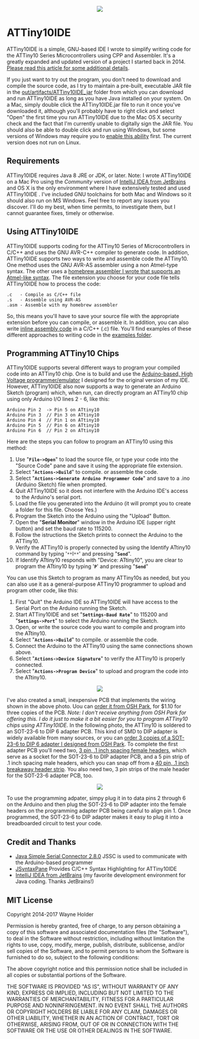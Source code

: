 <p align="center"><img src="https://github.com/wholder/ATTiny10IDE/blob/master/images/ATTiny10IDE%20Screenshot.png"></p>


# ATTiny10IDE
ATTiny10IDE is a simple, GNU-based IDE I wrote to simplify writing code for the ATTiny10 Series Microcontrollers using CPP and Assembler.  It's a greatly expanded and updated version of a project I started back in 2014.  [Please read this article for some additional details](https://sites.google.com/site/wayneholder/attiny10-c-ide-and-improved-device-programmer).  

If you just want to try out the program, you don't need to download and compile the source code, as I try to maintain a pre-built, executable JAR file in the [out/artifacts/ATTiny10IDE_jar](https://github.com/wholder/ATTiny10IDE/tree/master/out/artifacts/ATTiny10IDE_jar) folder from which you can download and run ATTiny10IDE as long as you have Java installed on your system.  On a Mac, simply double click the ATTiny10IDE.jar file to run it once you've downloaded it, although you'll probably have to right click and select "Open" the  first time you run ATTiny10IDE due to the Mac OS X security check and the fact that I'm currently unable to digitally sign the JAR file.  You should also be able to double click and run using Windows, but some versions of Windows may require you to [enable this ability](https://www.addictivetips.com/windows-tips/run-a-jar-file-on-windows/) first.  The current version does not run on Linux.
## Requirements
ATTiny10IDE requires Java 8 JRE or JDK, or later.
Note: I wrote ATTiny10IDE on a Mac Pro using the _Community_ version of [IntelliJ IDEA from JetBrains](https://www.jetbrains.com/idea/) and OS X is the only environment where I have extensively tested and used ATTiny10IDE .  I've included GNU toolchains for both Mac and Windows so it should also run on MS Windows.  Feel free to report any issues you discover.  I'll do my best, when time permits, to investigate them, but I cannot guarantee fixes, timely or otherwise.
## Using ATTiny10IDE
ATTiny10IDE supports coding for the ATTiny10 Series of Microcontrollers in C/C++ and uses the GNU AVR-C++ compiler to generate code.  In addition, ATTiny10IDE supports two ways to write and assemble code the ATTiny10.  One method uses the GNU AVR-AS assembler using a non Atmel-type syntax.  The other uses a [homebrew assembler I wrote that supports an Atmel-like syntax](https://sites.google.com/site/wayneholder/attiny-4-5-9-10-assembly-ide-and-programmer).  The file extension you choose for your code file tells ATTiny10IDE how to process the code:

    .c   - Compile as C/C++ file
    .s   - Assemble using AVR-AS
    .asm - Assemble with my homebrew assembler
So, this means you'll have to save your source file with the appropriate extension before you can compile, or assemble it.  In addition, you can also write [inline assembly code](https://web.stanford.edu/class/ee281/projects/aut2002/yingzong-mouse/media/GCCAVRInlAsmCB.pdf) in a C/C++ (.c) file.  You'll find examples of these different approaches to writing code in the [examples folder](https://github.com/wholder/ATTiny10IDE/tree/master/examples).
## Programming ATTiny10 Chips
ATTiny10IDE supports several different ways to program your compiled code into an ATTiny10 chip.  One is to build and use the [Arduino-based, High Voltage programmer/emulator](https://sites.google.com/site/wayneholder/attiny10-c-ide-and-improved-device-programmer) I designed for the original version of my IDE.  However, ATTiny10IDE also now supports a way to generate an Arduino Sketch (program) which, when run, can directly program an ATTiny10 chip using only Arduino I/O lines 2 - 6, like this:

    Arduino Pin 2  -> Pin 5 on ATtiny10
    Arduino Pin 3  // Pin 3 on ATtiny10
    Arduino Pin 4  // Pin 1 on ATtiny10
    Arduino Pin 5  // Pin 6 on ATtiny10
    Arduino Pin 6  // Pin 2 on ATtiny10
Here are the steps you can follow to program an ATTiny10 using this method:
1. Use "**`File->Open`**" to load the source file, or type your code into the "Source Code" pane and save it using the appropriate file extension.
2. Select "**`Actions->Build`**" to compile. or assemble the code.
3. Select "**`Actions->Generate Arduino Programmer Code`**" and save to a .ino (Arduino Sketch) file when prompted.
4. Quit ATTiny10IDE so it does not interfere with the Arduino IDE's access to the Arduino's serial port.
5. Load the file you generated into the Arduino (it will prompt you to create a folder for this file.  Choose Yes.)
6. Program the Sketch into the Arduino using the "Upload" Button.
7. Open the "**Serial Monitor**" window in the Arduino IDE (upper right button) and set the baud rate to 115200.
8. Follow the istructions the Sketch prints to connect the Arduino to the ATTiny10.
9. Verify the ATTiny10 is properly connected by using the Identify ATtiny10 command by typing '`**`I`**`' and pressing "**`Send`**".
10. If Identify ATtiny10 responds with "Device: ATtiny10", you are clear to program the ATtiny10 by typing '**`P`**' and pressing "**`Send`**"

You can use this Sketch to program as many ATTiny10s as needed, but you can also use it as a general-purpose ATTiny10 programmer to upload and program other code, like this:

1. First "Quit" the Arduino IDE so ATTiny10IDE will have access to the Serial Port on the Arduino running the Sketch.
2. Start ATTiny10IDE and set "**`Settings-Baud Rate`**" to 115200 and "**`Settings->Port`**" to select the Arduino running the Sketch.
3. Open, or write the source code you want to compile and program into the ATtiny10.
4. Select "**`Actions->Build`**" to compile. or assemble the code.
5. Connect the Arduino to the ATTiny10 using the same connections shown above.
5. Select "**`Actions->Device Signature`**" to verify the ATTiny10 is properly connected.
6. Select "**`Actions->Program Device`**" to upload and program the code into the ATtiny10.

<p align="center"><img src="https://github.com/wholder/ATTiny10IDE/blob/master/images/Arduino%20Programmer.JPG"></p>

I've also created a small, inexpensive PCB that implements the wiring shown in the above photo.  Uou can [order it from OSH Park](https://oshpark.com/shared_projects/ZBxayCTS), for $1.10 for three copies of the PCB.  _Note: I don't receive anything from OSH Park for offering this.  I do it just to make it a bit easier for you to program ATTiny10 chips using ATTiny10IDE._  In the following photo, the ATTiny10 is soldered to an SOT-23-6 to DIP 6 adapter PCB.  This kind of SMD to DIP adapter is widely available from many sources, or you can [order 3 copies of a SOT-23-6 to DIP 6 adapter I designed from OSH Park](https://oshpark.com/shared_projects/vuWx5EkE).  To complete the first adapter PCB you'll need two, [3 pin, .1 inch spacing female headers](https://www.pololu.com/product/1013), which serve as a socket for the SOT-23-6 to DIP adapter PCB, and a 5 pin strip of .1 inch spacing male headers, which you can snap off from a [40 pin, .1 inch breakaway header strip](https://www.pololu.com/product/965).  You also need two, 3 pin strips of the male header for the SOT-23-6 adapter PCB, too.

<p align="center"><img src="https://github.com/wholder/ATTiny10IDE/blob/master/images/OSH%20Park%20Adapter.jpg"></p>

To use the programming adpater, simpy plug it in to data pins 2 through 6 on the Arduino and then plug the SOT-23-6 to DIP adapter into the female headers on the programming adapter PCB being careful to align pin 1.  Once programmed, the SOT-23-6 to DIP adapter makes it easy to plug it into a breadboarded circuit to test your code.

## Credit and Thanks
- [Java Simple Serial Connector 2.8.0](https://github.com/scream3r/java-simple-serial-connector) JSSC is used to communicate with the Arduino-based programmer
- [JSyntaxPane](https://github.com/nordfalk/jsyntaxpane) Provides C/C++ Syntax Highlighting for ATTiny10IDE
- [IntelliJ IDEA from JetBrains](https://www.jetbrains.com/idea/) (my favorite development environment for Java coding. Thanks JetBrains!)
## MIT License
Copyright 2014-2017 Wayne Holder

Permission is hereby granted, free of charge, to any person obtaining a copy of this software and associated documentation files (the "Software"), to deal in the Software without restriction, including without limitation the rights to use, copy, modify, merge, publish, distribute, sublicense, and/or sell copies of the Software, and to permit persons to whom the Software is furnished to do so, subject to the following conditions:

The above copyright notice and this permission notice shall be included in all copies or substantial portions of the Software.

THE SOFTWARE IS PROVIDED "AS IS", WITHOUT WARRANTY OF ANY KIND, EXPRESS OR IMPLIED, INCLUDING BUT NOT LIMITED TO THE WARRANTIES OF MERCHANTABILITY, FITNESS FOR A PARTICULAR PURPOSE AND NONINFRINGEMENT. IN NO EVENT SHALL THE AUTHORS OR COPYRIGHT HOLDERS BE LIABLE FOR ANY CLAIM, DAMAGES OR OTHER LIABILITY, WHETHER IN AN ACTION OF CONTRACT, TORT OR OTHERWISE, ARISING FROM, OUT OF OR IN CONNECTION WITH THE SOFTWARE OR THE USE OR OTHER DEALINGS IN THE SOFTWARE.